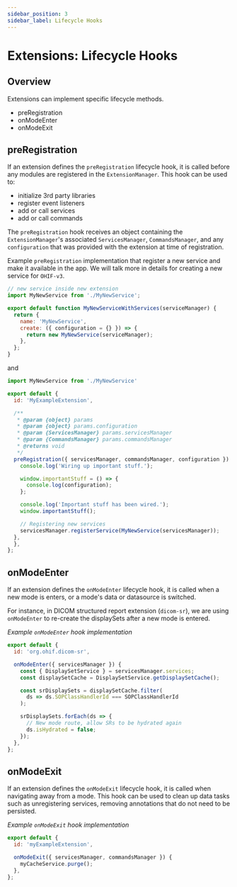 ```yaml
---
sidebar_position: 3
sidebar_label: Lifecycle Hooks
---
```


# Extensions: Lifecycle Hooks

## Overview

Extensions can implement specific lifecycle methods.

- preRegistration
- onModeEnter
- onModeExit

## preRegistration

If an extension defines the `preRegistration` lifecycle hook, it is called
before any modules are registered in the `ExtensionManager`. This hook can be
used to:

- initialize 3rd party libraries
- register event listeners
- add or call services
- add or call commands

The `preRegistration` hook receives an object containing the
`ExtensionManager`'s associated `ServicesManager`, `CommandsManager`, and any
`configuration` that was provided with the extension at time of registration.

Example `preRegistration` implementation that register a new service and make it
available in the app. We will talk more in details for creating a new service
for `OHIF-v3`.

```js
// new service inside new extension
import MyNewService from './MyNewService';

export default function MyNewServiceWithServices(serviceManager) {
  return {
    name: 'MyNewService',
    create: ({ configuration = {} }) => {
      return new MyNewService(serviceManager);
    },
  };
}
```

and

```js
import MyNewService from './MyNewService'

export default {
  id: 'MyExampleExtension',

  /**
   * @param {object} params
   * @param {object} params.configuration
   * @param {ServicesManager} params.servicesManager
   * @param {CommandsManager} params.commandsManager
   * @returns void
   */
  preRegistration({ servicesManager, commandsManager, configuration }) {
    console.log('Wiring up important stuff.');

    window.importantStuff = () => {
      console.log(configuration);
    };

    console.log('Important stuff has been wired.');
    window.importantStuff();

    // Registering new services
    servicesManager.registerService(MyNewService(servicesManager));
  },
  },
};
```

## onModeEnter

If an extension defines the `onModeEnter` lifecycle hook, it is called when a
new mode is enters, or a mode's data or datasource is switched.

For instance, in DICOM structured report extension (`dicom-sr`), we are using
`onModeEnter` to re-create the displaySets after a new mode is entered.

_Example `onModeEnter` hook implementation_

```js
export default {
  id: 'org.ohif.dicom-sr',

  onModeEnter({ servicesManager }) {
    const { DisplaySetService } = servicesManager.services;
    const displaySetCache = DisplaySetService.getDisplaySetCache();

    const srDisplaySets = displaySetCache.filter(
      ds => ds.SOPClassHandlerId === SOPClassHandlerId
    );

    srDisplaySets.forEach(ds => {
      // New mode route, allow SRs to be hydrated again
      ds.isHydrated = false;
    });
  },
};
```

## onModeExit

If an extension defines the `onModeExit` lifecycle hook, it is called when
navigating away from a mode. This hook can be used to clean up data tasks such
as unregistering services, removing annotations that do not need to be
persisted.

_Example `onModeExit` hook implementation_

```js
export default {
  id: 'myExampleExtension',

  onModeExit({ servicesManager, commandsManager }) {
    myCacheService.purge();
  },
};
```
